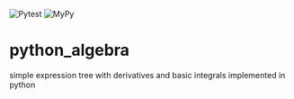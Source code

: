 ![Pytest](https://github.com/aragonnetje6/python_algebra/workflows/Pytest/badge.svg)
![MyPy](https://github.com/aragonnetje6/python_algebra/workflows/MyPy/badge.svg)

# python_algebra

simple expression tree with derivatives and basic integrals implemented in python
